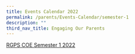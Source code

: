 ```yaml
---
title: Events Calendar 2022
permalink: /parents/Events-Calendar/semester-1
description: ""
third_nav_title: Engaging Our Parents
---
```




[RGPS COE Semester 1 2022](https://rafflesgirlspri.moe.edu.sg/qql/slot/u451/COE/RGPS_COE_Sem1_2022.pdf)